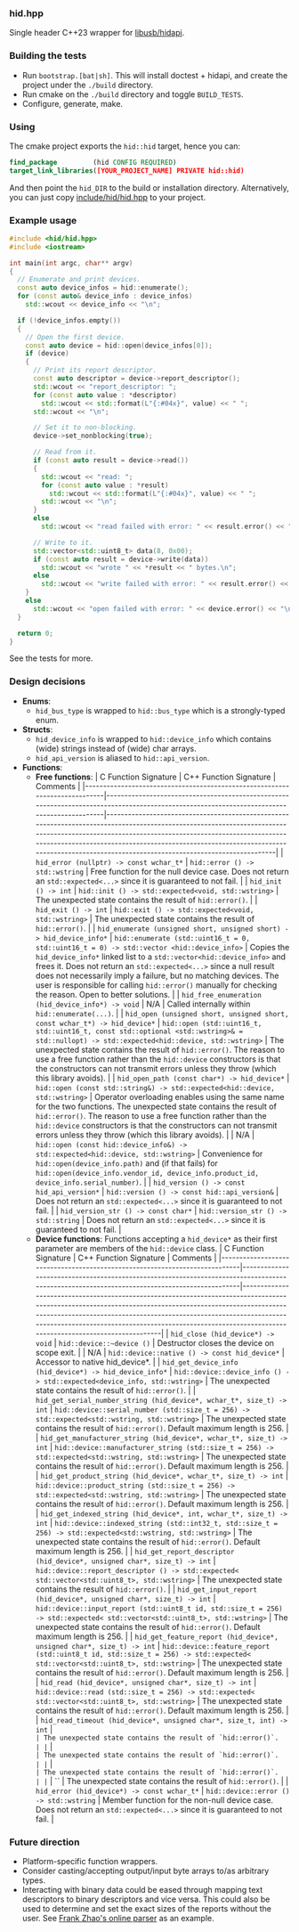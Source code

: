 ### hid.hpp
Single header C++23 wrapper for [libusb/hidapi](https://github.com/libusb/hidapi).

### Building the tests
- Run `bootstrap.[bat|sh]`. This will install doctest + hidapi, and create the project under the `./build` directory.
- Run cmake on the `./build` directory and toggle `BUILD_TESTS`.
- Configure, generate, make.

### Using
The cmake project exports the `hid::hid` target, hence you can:
```cmake
find_package         (hid CONFIG REQUIRED)
target_link_libraries([YOUR_PROJECT_NAME] PRIVATE hid::hid)
```
And then point the `hid_DIR` to the build or installation directory.
Alternatively, you can just copy [include/hid/hid.hpp](include/hid/hid.hpp) to your project.

### Example usage
```cpp
#include <hid/hid.hpp>
#include <iostream>

int main(int argc, char** argv)
{
  // Enumerate and print devices.
  const auto device_infos = hid::enumerate();
  for (const auto& device_info : device_infos)
    std::wcout << device_info << "\n";

  if (!device_infos.empty())
  {
    // Open the first device.
    const auto device = hid::open(device_infos[0]);
    if (device)
    {
      // Print its report descriptor.
      const auto descriptor = device->report_descriptor();
      std::wcout << "report_descriptor: ";
      for (const auto value : *descriptor)
        std::wcout << std::format(L"{:#04x}", value) << " ";
      std::wcout << "\n";

      // Set it to non-blocking.
      device->set_nonblocking(true);

      // Read from it.
      if (const auto result = device->read())
      {
        std::wcout << "read: ";
        for (const auto value : *result)
          std::wcout << std::format(L"{:#04x}", value) << " ";
        std::wcout << "\n";
      }
      else
        std::wcout << "read failed with error: " << result.error() << "\n";

      // Write to it.
      std::vector<std::uint8_t> data(8, 0x00);
      if (const auto result = device->write(data))
        std::wcout << "wrote " << *result << " bytes.\n";
      else
        std::wcout << "write failed with error: " << result.error() << "\n";
    }
    else
      std::wcout << "open failed with error: " << device.error() << "\n";
  }

  return 0;
}
```
See the tests for more.

### Design decisions
- **Enums**:
  - `hid_bus_type`    is wrapped to `hid::bus_type` which is a strongly-typed enum.
- **Structs**:
  - `hid_device_info` is wrapped to `hid::device_info` which contains (wide) strings instead of (wide) char arrays.
  - `hid_api_version` is aliased to `hid::api_version`.
- **Functions**:
  - **Free functions**:
    | C Function Signature                                                       | C++ Function Signature                                                                                                                     | Comments                                                                                                                                                                                                                                                                                                                               |
    |----------------------------------------------------------------------------|--------------------------------------------------------------------------------------------------------------------------------------------|----------------------------------------------------------------------------------------------------------------------------------------------------------------------------------------------------------------------------------------------------------------------------------------------------------------------------------------|
    | `hid_error (nullptr) -> const wchar_t*`                                    | `hid::error () -> std::wstring`                                                                                                            | Free function for the null device case. Does not return an `std::expected<...>` since it is guaranteed to not fail.                                                                                                                                                                                                                    |
    | `hid_init () -> int`                                                       | `hid::init () -> std::expected<void, std::wstring>`                                                                                        | The unexpected state contains the result of `hid::error()`.                                                                                                                                                                                                                                                                            |
    | `hid_exit () -> int`                                                       | `hid::exit () -> std::expected<void, std::wstring>`                                                                                        | The unexpected state contains the result of `hid::error()`.                                                                                                                                                                                                                                                                            |
    | `hid_enumerate (unsigned short, unsigned short) -> hid_device_info*`       | `hid::enumerate (std::uint16_t = 0, std::uint16_t = 0) -> std::vector <hid::device_info>`                                                  | Copies the `hid_device_info*` linked list to a `std::vector<hid::device_info>` and frees it. Does not return an `std::expected<...>` since a null result does not necessarily imply a failure, but no matching devices. The user is responsible for calling `hid::error()` manually for checking the reason. Open to better solutions. |
    | `hid_free_enumeration (hid_device_info*) -> void`                          | N/A                                                                                                                                        | Called internally within `hid::enumerate(...)`.                                                                                                                                                                                                                                                                                        |
    | `hid_open (unsigned short, unsigned short, const wchar_t*) -> hid_device*` | `hid::open (std::uint16_t, std::uint16_t, const std::optional <std::wstring>& = std::nullopt) -> std::expected<hid::device, std::wstring>` | The unexpected state contains the result of `hid::error()`. The reason to use a free function rather than the `hid::device` constructors is that the constructors can not transmit errors unless they throw (which this library avoids).                                                                                               |
    | `hid_open_path (const char*) -> hid_device*`                               | `hid::open (const std::string&) -> std::expected<hid::device, std::wstring>`                                                               | Operator overloading enables using the same name for the two functions. The unexpected state contains the result of `hid::error()`. The reason to use a free function rather than the `hid::device` constructors is that the constructors can not transmit errors unless they throw (which this library avoids).                       |
    | N/A                                                                        | `hid::open (const hid::device_info&) -> std::expected<hid::device, std::wstring>`                                                          | Convenience for `hid::open(device_info.path)` and (if that fails) for `hid::open(device_info.vendor_id, device_info.product_id, device_info.serial_number)`.                                                                                                                                                                           |
    | `hid_version () -> const hid_api_version*`                                 | `hid::version () -> const hid::api_version&`                                                                                               | Does not return an `std::expected<...>` since it is guaranteed to not fail.                                                                                                                                                                                                                                                            |
    | `hid_version_str () -> const char*`                                        | `hid::version_str () -> std::string`                                                                                                       | Does not return an `std::expected<...>` since it is guaranteed to not fail.                                                                                                                                                                                                                                                            |
  - **Device functions**: Functions accepting a `hid_device*` as their first parameter are members of the `hid::device` class.
    | C Function Signature                                                       | C++ Function Signature                                                                                                                     | Comments                                                                                                                                                                                                                                                                                                                               |
    |----------------------------------------------------------------------------|--------------------------------------------------------------------------------------------------------------------------------------------|----------------------------------------------------------------------------------------------------------------------------------------------------------------------------------------------------------------------------------------------------------------------------------------------------------------------------------------|
    | `hid_close (hid_device*) -> void`                                          | `hid::device::~device ()`                                                                                                                  | Destructor closes the device on scope exit.                                                                                                                                                                                                                                                                                            |
    | N/A                                                                        | `hid::device::native () -> const hid_device*`                                                                                              | Accessor to native hid_device*.                                                                                                                                                                                                                                                                                                        |
    | `hid_get_device_info (hid_device*) -> hid_device_info*`                    | `hid::device::device_info () -> std::expected<device_info, std::wstring>`                                                                  | The unexpected state contains the result of `hid::error()`.                                                                                                                                                                                                                                                                            |
    | `hid_get_serial_number_string (hid_device*, wchar_t*, size_t) -> int`      | `hid::device::serial_number (std::size_t = 256) -> std::expected<std::wstring, std::wstring>`                                              | The unexpected state contains the result of `hid::error()`. Default maximum length is 256.                                                                                                                                                                                                                                             |
    | `hid_get_manufacturer_string (hid_device*, wchar_t*, size_t) -> int`       | `hid::device::manufacturer_string (std::size_t = 256) -> std::expected<std::wstring, std::wstring>`                                        | The unexpected state contains the result of `hid::error()`. Default maximum length is 256.                                                                                                                                                                                                                                             |
    | `hid_get_product_string (hid_device*, wchar_t*, size_t) -> int`            | `hid::device::product_string (std::size_t = 256) -> std::expected<std::wstring, std::wstring>`                                             | The unexpected state contains the result of `hid::error()`. Default maximum length is 256.                                                                                                                                                                                                                                             |
    | `hid_get_indexed_string (hid_device*, int, wchar_t*, size_t) -> int`       | `hid::device::indexed_string (std::int32_t, std::size_t = 256) -> std::expected<std::wstring, std::wstring>`                               | The unexpected state contains the result of `hid::error()`. Default maximum length is 256.                                                                                                                                                                                                                                             |
    | `hid_get_report_descriptor (hid_device*, unsigned char*, size_t) -> int`   | `hid::device::report_descriptor () -> std::expected< std::vector<std::uint8_t>, std::wstring>`                                             | The unexpected state contains the result of `hid::error()`.                                                                                                                                                                                                                                                                            |
    | `hid_get_input_report (hid_device*, unsigned char*, size_t) -> int`        | `hid::device::input_report (std::uint8_t id, std::size_t = 256) -> std::expected< std::vector<std::uint8_t>, std::wstring>`                | The unexpected state contains the result of `hid::error()`. Default maximum length is 256.                                                                                                                                                                                                                                             |
    | `hid_get_feature_report (hid_device*, unsigned char*, size_t) -> int`      | `hid::device::feature_report (std::uint8_t id, std::size_t = 256) -> std::expected< std::vector<std::uint8_t>, std::wstring>`              | The unexpected state contains the result of `hid::error()`. Default maximum length is 256.                                                                                                                                                                                                                                             |
    | `hid_read (hid_device*, unsigned char*, size_t) -> int`                    | `hid::device::read (std::size_t = 256) -> std::expected< std::vector<std::uint8_t>, std::wstring>`                                         | The unexpected state contains the result of `hid::error()`. Default maximum length is 256.                                                                                                                                                                                                                                             |
    | `hid_read_timeout (hid_device*, unsigned char*, size_t, int) -> int`       | ``                                                                                                                                         | The unexpected state contains the result of `hid::error()`.                                                                                                                                                                                                                                                                            |
    | ``                                                                         | ``                                                                                                                                         | The unexpected state contains the result of `hid::error()`.                                                                                                                                                                                                                                                                            |
    | ``                                                                         | ``                                                                                                                                         | The unexpected state contains the result of `hid::error()`.                                                                                                                                                                                                                                                                            |
    | ``                                                                         | ``                                                                                                                                         | The unexpected state contains the result of `hid::error()`.                                                                                                                                                                                                                                                                            |
    | `hid_error (hid_device*) -> const wchar_t*`                                | `hid::device::error () -> std::wstring`                                                                                                    | Member function for the non-null device case. Does not return an `std::expected<...>` since it is guaranteed to not fail.                                                                                                                                                                                                              |

### Future direction
- Platform-specific function wrappers.
- Consider casting/accepting output/input byte arrays to/as arbitrary types.
- Interacting with binary data could be eased through mapping text descriptors to binary descriptors and vice versa. This could also be used to determine and set the exact sizes of the reports without the user. See [Frank Zhao's online parser](https://eleccelerator.com/usbdescreqparser/) as an example.